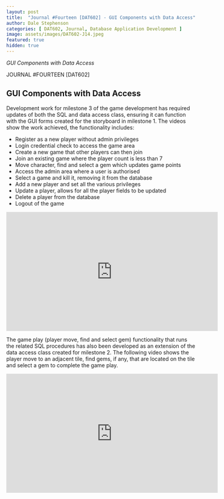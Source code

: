 ```yaml
---
layout: post
title:  "Journal #Fourteen [DAT602] - GUI Components with Data Access" 
author: Dale Stephenson
categories: [ DAT602, Journal, Database Application Development ]
image: assets/images/DAT602-J14.jpeg
featured: true
hidden: true
---
```

<i>GUI Components with Data Access</i>

JOURNAL #FOURTEEN [DAT602]

<h2>GUI Components with Data Access</h2>

Development work for milestone 3 of the game development has required updates of both the SQL and data access class, ensuring it can function with the GUI forms created for the storyboard in milestone 1. The videos show the work achieved, the functionality includes:

- Register as a new player without admin privileges 
- Login credential check to access the game area
- Create a new game that other players can then join
- Join an existing game where the player count is less than 7
- Move character, find and select a gem which updates game points
- Access the admin area where a user is authorised 
- Select a game and kill it, removing it from the database
- Add a new player and set all the various privileges 
- Update a player, allows for all the player fields to be updated
- Delete a player from the database 
- Logout of the game 

<center><iframe width="560" height="315" src="https://www.youtube.com/embed/B_XcjKr-Cbo" title="YouTube video player" frameborder="0" allow="accelerometer; autoplay; clipboard-write; encrypted-media; gyroscope; picture-in-picture" allowfullscreen></iframe></center>



The game play (player move, find and select gem) functionality that runs the related SQL procedures has also been developed as an extension of the data access class created for milestone 2. The following video shows the player move to an adjacent tile, find gems, if any, that are located on the tile and select a gem to complete the game play.

<center><iframe width="560" height="315" src="https://www.youtube.com/embed/N2XfF_ODv-4" title="YouTube video player" frameborder="0" allow="accelerometer; autoplay; clipboard-write; encrypted-media; gyroscope; picture-in-picture" allowfullscreen></iframe></center><br>
